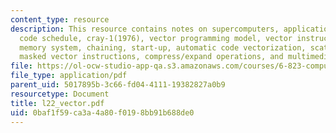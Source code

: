 ```yaml
---
content_type: resource
description: This resource contains notes on supercomputers, applications, loop unrolled
  code schedule, cray-1(1976), vector programming model, vector instruction set advantages,
  memory system, chaining, start-up, automatic code vectorization, scatter/ gather,
  masked vector instructions, compress/expand operations, and multimedia extensions.
file: https://ol-ocw-studio-app-qa.s3.amazonaws.com/courses/6-823-computer-system-architecture-fall-2005/0baf1f59ca3a4a80f0198bb91b688de0_l22_vector.pdf
file_type: application/pdf
parent_uid: 5017895b-3c66-fd04-4111-19382827a0b9
resourcetype: Document
title: l22_vector.pdf
uid: 0baf1f59-ca3a-4a80-f019-8bb91b688de0
---
```

